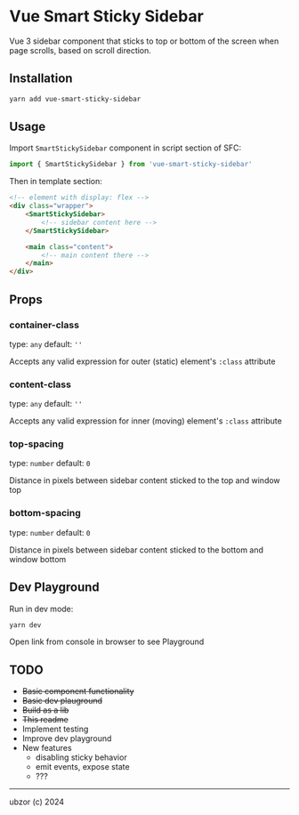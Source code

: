 # Vue Smart Sticky Sidebar

Vue 3 sidebar component that sticks to top or bottom of the screen when page scrolls, based on scroll direction.

## Installation

```sh
yarn add vue-smart-sticky-sidebar
```

## Usage

Import `SmartStickySidebar` component in script section of SFC:

```ts
import { SmartStickySidebar } from 'vue-smart-sticky-sidebar'
```

Then in template section:

```html
<!-- element with display: flex -->
<div class="wrapper">
    <SmartStickySidebar>
        <!-- sidebar content here -->
    </SmartStickySidebar>

    <main class="content">
        <!-- main content there -->
    </main>
</div>
```

## Props

### container-class

type: `any`
default: `''`

Accepts any valid expression for outer (static) element's `:class` attribute

### content-class

type: `any`
default: `''`

Accepts any valid expression for inner (moving) element's `:class` attribute

### top-spacing

type: `number`
default: `0`

Distance in pixels between sidebar content sticked to the top and window top

### bottom-spacing

type: `number`
default: `0`

Distance in pixels between sidebar content sticked to the bottom and window bottom

## Dev Playground

Run in dev mode:

```sh
yarn dev
```

Open link from console in browser to see Playground

## TODO

-   ~~Basic component functionality~~
-   ~~Basic dev plauground~~
-   ~~Build as a lib~~
-   ~~This readme~~
-   Implement testing
-   Improve dev playground
-   New features
    -   disabling sticky behavior
    -   emit events, expose state
    -   ???

---

ubzor (c) 2024
